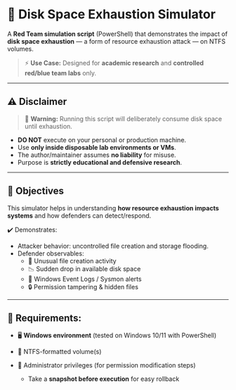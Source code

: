 # 💾 Disk Space Exhaustion Simulator

A **Red Team simulation script** (PowerShell) that demonstrates the impact of **disk space exhaustion** — a form of resource exhaustion attack — on NTFS volumes.  

> ⚡ **Use Case:** Designed for **academic research** and **controlled red/blue team labs** only.  

---

## ⚠️ Disclaimer
> 🚨 **Warning:** Running this script will deliberately consume disk space until exhaustion.  

- **DO NOT** execute on your personal or production machine.  
- Use **only inside disposable lab environments or VMs**.  
- The author/maintainer assumes **no liability** for misuse.  
- Purpose is **strictly educational and defensive research**.  

---

## 🎯 Objectives
This simulator helps in understanding **how resource exhaustion impacts systems** and how defenders can detect/respond.  

✔️ Demonstrates:
- Attacker behavior: uncontrolled file creation and storage flooding.  
- Defender observables:
  - 📂 Unusual file creation activity
  - 📉 Sudden drop in available disk space
  - 📝 Windows Event Logs / Sysmon alerts
  - 🔒 Permission tampering & hidden files  

---

## 🔧 Requirements:

- 🖥 **Windows environment** (tested on Windows 10/11 with PowerShell)  
- 💽 NTFS-formatted volume(s)  
- 🔑 Administrator privileges (for permission modification steps)  

  - Take a **snapshot before execution** for easy rollback  
